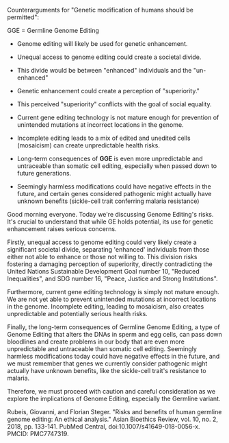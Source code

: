 Counterarguments for "Genetic modification of humans should be permitted":


GGE = Germline Genome Editing

- Genome editing will likely be used for genetic enhancement.
- Unequal access to genome editing could create a societal divide.
- This divide would be between "enhanced" individuals and the "un-enhanced"
- Genetic enhancement could create a perception of "superiority."
- This perceived "superiority" conflicts with the goal of social equality.

- Current gene editing technology is not mature enough for prevention of unintended mutations at incorrect locations in the genome.
- Incomplete editing leads to a mix of edited and unedited cells (mosaicism) can create unpredictable health risks.

- Long-term consequences of **GGE** is even more unpredictable and untraceable than somatic cell editing, especially when passed down to future generations.
- Seemingly harmless modifications could have negative effects in the future, and certain genes considered pathogenic might actually have unknown benefits (sickle-cell trait conferring malaria resistance)

Good morning everyone. Today we're discussing Genome Editing's risks. It's crucial to understand that while GE holds potential, its use for genetic enhancement raises serious concerns. 

Firstly, unequal access to genome editing could very likely create a significant societal divide, separating 'enhanced' individuals from those either not able to enhance or those not willing to. This division risks fostering a damaging perception of superiority, directly contradicting the United Nations Sustainable Development Goal number 10, "Reduced Inequalities", and SDG number 16, "Peace, Justice and Strong Institutions".

Furthermore, current gene editing technology is simply not mature enough. We are not yet able to prevent unintended mutations at incorrect locations in the genome. Incomplete editing, leading to mosaicism, also creates unpredictable and potentially serious health risks.

Finally, the long-term consequences of Germline Genome Editing, a type of Genome Editing that alters the DNAs in sperm and egg cells, can pass down bloodlines and create problems in our body that are even more unpredictable and untraceable than somatic cell editing. Seemingly harmless modifications today could have negative effects in the future, and we must remember that genes we currently consider pathogenic might actually have unknown benefits, like the sickle-cell trait's resistance to malaria.

Therefore, we must proceed with caution and careful consideration as we explore the implications of Genome Editing, especially the Germline variant.


Rubeis, Giovanni, and Florian Steger. "Risks and benefits of human germline genome editing: An ethical analysis." Asian Bioethics Review, vol. 10, no. 2, 2018, pp. 133-141. PubMed Central, doi:10.1007/s41649-018-0056-x. PMCID: PMC7747319.